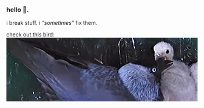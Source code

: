 ### hello :strawberry:.

i break stuff. i *"sometimes"* fix them.

check out this bird:
![this bird](images/bird.png)
